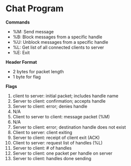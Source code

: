 # Chat Program

__Commands__
* %M: Send message
* %B: Block messages from a specific handle
* %U: Unblock messages from a specific handle
* %L: Get list of all connected clients to server
* %E: Exit

__Header Format__
* 2 bytes for packet length
* 1 byte for flag

__Flags__
1. client to server: initial packet; includes handle name
2. Server to client: confirmation; accepts handle
3. Server to client: error; denies handle
4. N/A
5. Client to server to client: message packet (%M)
6. N/A
7. Server to client: error; destination handle does not exist
8. Client to server: client exiting
9. Server to client: receipt of client exit (ACK)
10. Client to server: request list of handles (%L)
11. Server to client: # of handles
12. Server to client: one packet per handle on server
13. Server to client: handles done sending
